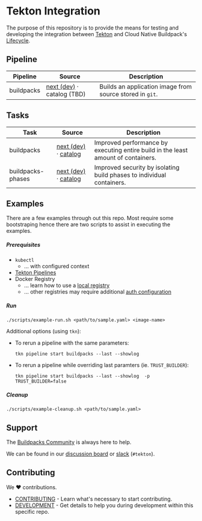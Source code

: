 # Tekton Integration

The purpose of this repository is to provide the means for testing and developing the integration between [Tekton][tekton] and Cloud Native Buildpack's [Lifecycle][lifecycle].

## Pipeline

| Pipeline | Source | Description
|---       |---     |---
| buildpacks | [next (dev)](pipeline/buildpacks) · catalog (TBD) | Builds an application image from source stored in `git`.


## Tasks

| Task | Source | Description
|---   |---    |---
| buildpacks | [next (dev)](task/buildpacks) · [catalog][task-buildpacks] | Improved performance by executing entire build in the least amount of containers.
| buildpacks-phases | [next (dev)](task/buildpacks-phases) · [catalog][task-buildpacks-phases] | Improved security by isolating build phases to individual containers.

[lifecycle]: https://buildpacks.io/docs/concepts/components/lifecycle/
[task-buildpacks]: https://github.com/tektoncd/catalog/tree/master/task/buildpacks
[task-buildpacks-phases]: https://github.com/tektoncd/catalog/tree/master/task/buildpacks-phases
[tekton]: https://tekton.dev/


## Examples

There are a few examples through out this repo. Most require some bootstraping hence there are two scripts to assist in executing the examples.

##### Prerequisites

- `kubectl`
    - ... with configured context
- [Tekton Pipelines][tekton-install]
- Docker Registry
    - ... learn how to use a [local registry](./DEVELOPMENT.md#docker-registry)
    - ... other registries may require additional [auth configuration][tekton-docker-auth]


[tekton-install]: https://github.com/tektoncd/pipeline/blob/master/docs/install.md#installing-tekton-pipelines-on-kubernetes
[tekton-docker-auth]: https://github.com/tektoncd/pipeline/blob/master/docs/auth.md#configuring-authentication-for-docker

##### Run

```
./scripts/example-run.sh <path/to/sample.yaml> <image-name>
```

Additional options (using `tkn`):

- To rerun a pipeline with the same parameters:
    ```
    tkn pipeline start buildpacks --last --showlog
    ```
- To rerun a pipeline while overriding last paramters (ie. `TRUST_BUILDER`):
    ```
    tkn pipeline start buildpacks --last --showlog  -p TRUST_BUILDER=false
    ```

##### Cleanup

```
./scripts/example-cleanup.sh <path/to/sample.yaml>
```

## Support

The [Buildpacks Community](http://buildpacks.io/community/) is always here to help. 

We can be found in our [discussion board][discussion-board] or [slack][slack] (`#tekton`).

## Contributing

We ❤ contributions.

- [CONTRIBUTING](https://github.com/buildpacks/.github/blob/main/CONTRIBUTING.md) - Learn what's necessary to start contributing.
- [DEVELOPMENT](DEVELOPMENT.md) - Get details to help you during development within this specific repo.


[discussion-board]: https://github.com/buildpacks/community/discussions
[slack]: https://slack.buildpacks.io
